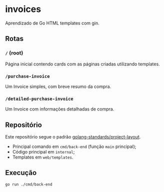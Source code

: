 # invoices

Aprendizado de Go HTML templates com gin.

## Rotas

### `/` (root)

Página inicial contendo cards com as páginas criadas utilizando templates.

### `/purchase-invoice`

Um Invoice simples, com breve resumo da compra.

### `/detailed-purchase-invoice`

Um Invoice com informações detalhadas de compra.

## Repositório

Este repositório segue o padrão [golang-standards/project-layout](https://github.com/golang-standards/project-layout).

- Principal comando em `cmd/back-end` (função `main` principal);
- Código principal em `internal`;
- Templates em `web/templates`.

## Execução

```bash
go run ./cmd/back-end
```